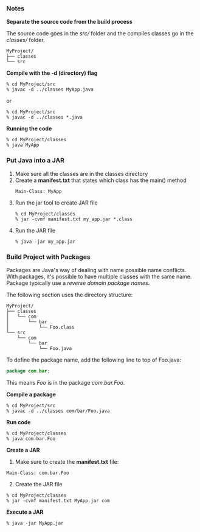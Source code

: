 ### Notes

**Separate the source code from the build process**

The source code goes in the _src/_ folder and the compiles classes go in the _classes/_ folder.

```
MyProject/
├── classes
└── src
```

**Compile with the -d (directory) flag**

```
% cd MyProject/src
% javac -d ../classes MyApp.java
```

or

```
% cd MyProject/src
% javac -d ../classes *.java
```

**Running the code**

```
% cd MyProject/classes
% java MyApp
```

### Put Java into a JAR

1. Make sure all the classes are in the classes directory
2. Create a **manifest.txt** that states which class has the main() method  
   ```
   Main-Class: MyApp
   ```
3. Run the jar tool to create JAR file  
   ```
   % cd MyProject/classes
   % jar -cvmf manifest.txt my_app.jar *.class
   ```
4. Run the JAR file  
   ```
   % java -jar my_app.jar
   ```

### Build Project with Packages

Packages are Java's way of dealing with name possible name conflicts. With packages, it's possible to have multiple classes with the same name. Package typically use a _reverse domain package names_.

The following section uses the directory structure:  
```
MyProject/
├── classes
│   └── com
│       └── bar
│           └── Foo.class
└── src
    └── com
        └── bar
            └── Foo.java
```

To define the package name, add the following line to top of Foo.java:  
```Java
package com.bar;
```

This means _Foo_ is in the package _com.bar.Foo_.

**Compile a package**

```
% cd MyProject/src
% javac -d ../classes com/bar/Foo.java
```

**Run code**

```
% cd MyProject/classes
% java com.bar.Foo
```

**Create a JAR**

1. Make sure to create the **manifest.txt** file:  
  ```
  Main-Class: com.bar.Foo
  ```

2. Create the JAR file  
  ```
  % cd MyProject/classes
  % jar -cvmf manifest.txt MyApp.jar com
  ```

**Execute a JAR**

```
% java -jar MyApp.jar
```
